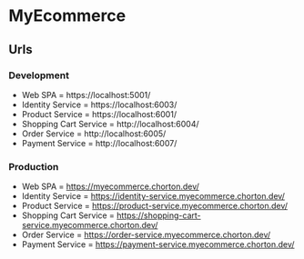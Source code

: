# MyEcommerce

## Urls

### Development

- Web SPA = https://localhost:5001/
- Identity Service = https://localhost:6003/
- Product Service = https://localhost:6001/
- Shopping Cart Service = http://localhost:6004/
- Order Service = http://localhost:6005/
- Payment Service = http://localhost:6007/

### Production

- Web SPA = https://myecommerce.chorton.dev/
- Identity Service = https://identity-service.myecommerce.chorton.dev/
- Product Service = https://product-service.myecommerce.chorton.dev/
- Shopping Cart Service = https://shopping-cart-service.myecommerce.chorton.dev/
- Order Service = https://order-service.myecommerce.chorton.dev/
- Payment Service = https://payment-service.myecommerce.chorton.dev/
